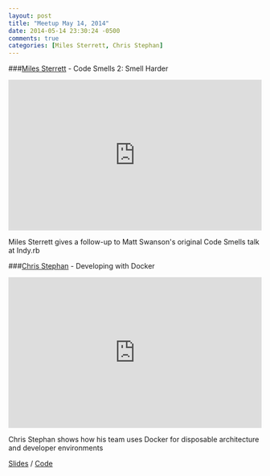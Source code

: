 ```yaml
---
layout: post
title: "Meetup May 14, 2014"
date: 2014-05-14 23:30:24 -0500
comments: true
categories: [Miles Sterrett, Chris Stephan]
---
```


###[Miles Sterrett](https://twitter.com/mileszs) - Code Smells 2: Smell Harder
<iframe width="100%" height="300" src="https://www.youtube.com/embed/3f49taWEBP4" frameborder="0" allowfullscreen></iframe>

Miles Sterrett gives a follow-up to Matt Swanson's original Code Smells talk at Indy.rb


###[Chris Stephan](http://twitter.com/endozemedia) - Developing with Docker
<iframe width="100%" height="300" src="https://www.youtube.com/embed/abD6YGH2rdk" frameborder="0" allowfullscreen></iframe>

Chris Stephan shows how his team uses Docker for disposable architecture and developer environments

[Slides](https://speakerdeck.com/endoze/developing-with-docker) /
[Code](https://github.com/endoze/docker_playground)
